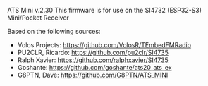 ATS Mini v.2.30
This firmware is for use on the SI4732 (ESP32-S3) Mini/Pocket Receiver  

Based on the following sources:  
- Volos Projects: https://github.com/VolosR/TEmbedFMRadio  
- PU2CLR, Ricardo: https://github.com/pu2clr/SI4735  
- Ralph Xavier: https://github.com/ralphxavier/SI4735  
- Goshante: https://github.com/goshante/ats20_ats_ex  
- G8PTN, Dave: https://github.com/G8PTN/ATS_MINI  
